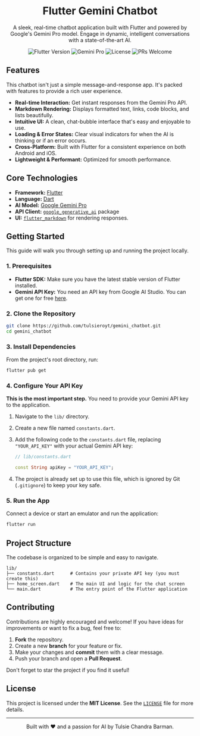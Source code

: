 <div align="center">
  <h1>Flutter Gemini Chatbot</h1>
  <p>
    A sleek, real-time chatbot application built with Flutter and powered by Google's Gemini Pro model. Engage in dynamic, intelligent conversations with a state-of-the-art AI.
  </p>
  
  <!-- Badges -->
  <p>
    <img src="https://img.shields.io/badge/Flutter-3.x-blue?logo=flutter" alt="Flutter Version">
    <img src="https://img.shields.io/badge/Google-Gemini_Pro-4285F4?logo=google" alt="Gemini Pro">
    <img src="https://img.shields.io/github/license/tulsieroyt/gemini_chatbot?color=brightgreen" alt="License">
    <img src="https://img.shields.io/badge/PRs-Welcome-blueviolet" alt="PRs Welcome">
  </p>
</div>

## Features

This chatbot isn't just a simple message-and-response app. It's packed with features to provide a rich user experience.

*   **Real-time Interaction:** Get instant responses from the Gemini Pro API.
*   **Markdown Rendering:** Displays formatted text, links, code blocks, and lists beautifully.
*   **Intuitive UI:** A clean, chat-bubble interface that's easy and enjoyable to use.
*   **Loading & Error States:** Clear visual indicators for when the AI is thinking or if an error occurs.
*   **Cross-Platform:** Built with Flutter for a consistent experience on both Android and iOS.
*   **Lightweight & Performant:** Optimized for smooth performance.


## Core Technologies

*   **Framework:** [Flutter](https://flutter.dev/)
*   **Language:** [Dart](https://dart.dev/)
*   **AI Model:** [Google Gemini Pro](https://ai.google.dev/)
*   **API Client:** [`google_generative_ai`](https://pub.dev/packages/google_generative_ai) package
*   **UI:** [`flutter_markdown`](https://pub.dev/packages/flutter_markdown) for rendering responses.

## Getting Started

This guide will walk you through setting up and running the project locally.

### 1. Prerequisites

*   **Flutter SDK:** Make sure you have the latest stable version of Flutter installed.
*   **Gemini API Key:** You need an API key from Google AI Studio. You can get one for free [here](https://makersuite.google.com/app/apikey).

### 2. Clone the Repository

```sh
git clone https://github.com/tulsieroyt/gemini_chatbot.git
cd gemini_chatbot
```

### 3. Install Dependencies

From the project's root directory, run:

```sh
flutter pub get
```

### 4. Configure Your API Key

**This is the most important step.** You need to provide your Gemini API key to the application.

1.  Navigate to the `lib/` directory.
2.  Create a new file named `constants.dart`.
3.  Add the following code to the `constants.dart` file, replacing `"YOUR_API_KEY"` with your actual Gemini API key:

    ```dart
    // lib/constants.dart

    const String apiKey = "YOUR_API_KEY";
    ```
4.  The project is already set up to use this file, which is ignored by Git (`.gitignore`) to keep your key safe.

### 5. Run the App

Connect a device or start an emulator and run the application:

```sh
flutter run
```

## Project Structure

The codebase is organized to be simple and easy to navigate.

```
lib/
├── constants.dart      # Contains your private API key (you must create this)
├── home_screen.dart    # The main UI and logic for the chat screen
└── main.dart           # The entry point of the Flutter application
```

## Contributing

Contributions are highly encouraged and welcome! If you have ideas for improvements or want to fix a bug, feel free to:

1.  **Fork** the repository.
2.  Create a new **branch** for your feature or fix.
3.  Make your changes and **commit** them with a clear message.
4.  Push your branch and open a **Pull Request**.

Don't forget to star the project if you find it useful!

## License

This project is licensed under the **MIT License**. See the [`LICENSE`](https://github.com/tulsieroyt/gemini_chatbot/blob/master/LICENSE) file for more details.

---

<div align="center">
  <p>Built with ❤️ and a passion for AI by Tulsie Chandra Barman.</p>
</div>
